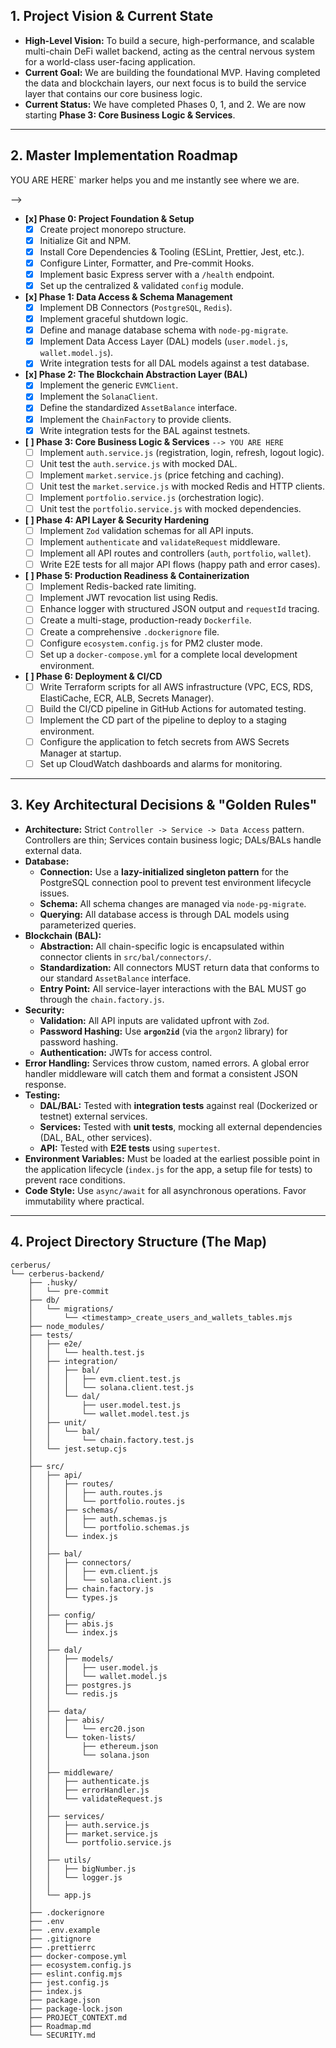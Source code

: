 ## **1. Project Vision & Current State**

-   **High-Level Vision:** To build a secure, high-performance, and scalable multi-chain DeFi wallet backend, acting as the central nervous system for a world-class user-facing application.
-    **Current Goal:** We are building the foundational MVP. Having completed the data and blockchain layers, our next focus is to build the service layer that contains our core business logic.
-   **Current Status:** We have completed Phases 0, 1, and 2. We are now starting **Phase 3: Core Business Logic & Services**.

---

## **2. Master Implementation Roadmap**
<!-- 
  HOW TO USE:
  - Update this like a checklist. Change `[ ]` to `[x]` when a task is complete and committed.
  - The `--> YOU ARE HERE` marker helps you and me instantly see where we are.
-->

-   **[x] Phase 0: Project Foundation & Setup**
    -   [x] Create project monorepo structure.
    -   [x] Initialize Git and NPM.
    -   [x] Install Core Dependencies & Tooling (ESLint, Prettier, Jest, etc.).
    *   [x] Configure Linter, Formatter, and Pre-commit Hooks.
    *   [x] Implement basic Express server with a `/health` endpoint.
    *   [x] Set up the centralized & validated `config` module.

-   **[x] Phase 1: Data Access & Schema Management** 
    *   [x] Implement DB Connectors (`PostgreSQL`, `Redis`).
    *   [x] Implement graceful shutdown logic.
    *   [x] Define and manage database schema with `node-pg-migrate`.
    *   [x] Implement Data Access Layer (DAL) models (`user.model.js`, `wallet.model.js`).
    *   [x] Write integration tests for all DAL models against a test database.

-   **[x] Phase 2: The Blockchain Abstraction Layer (BAL)** 
    *   [x] Implement the generic `EVMClient`.
    *   [x] Implement the `SolanaClient`.
    *   [x] Define the standardized `AssetBalance` interface.
    *   [x] Implement the `ChainFactory` to provide clients.
    *   [x] Write integration tests for the BAL against testnets.

-   **[ ] Phase 3: Core Business Logic & Services** `--> YOU ARE HERE`
    *   [ ] Implement `auth.service.js` (registration, login, refresh, logout logic).
    *   [ ] Unit test the `auth.service.js` with mocked DAL.
    *   [ ] Implement `market.service.js` (price fetching and caching).
    *   [ ] Unit test the `market.service.js` with mocked Redis and HTTP clients.
    *   [ ] Implement `portfolio.service.js` (orchestration logic).
    *   [ ] Unit test the `portfolio.service.js` with mocked dependencies.

-   **[ ] Phase 4: API Layer & Security Hardening**
    *   [ ] Implement `Zod` validation schemas for all API inputs.
    *   [ ] Implement `authenticate` and `validateRequest` middleware.
    *   [ ] Implement all API routes and controllers (`auth`, `portfolio`, `wallet`).
    *   [ ] Write E2E tests for all major API flows (happy path and error cases).

-   **[ ] Phase 5: Production Readiness & Containerization**
    *   [ ] Implement Redis-backed rate limiting.
    *   [ ] Implement JWT revocation list using Redis.
    *   [ ] Enhance logger with structured JSON output and `requestId` tracing.
    *   [ ] Create a multi-stage, production-ready `Dockerfile`.
    *   [ ] Create a comprehensive `.dockerignore` file.
    *   [ ] Configure `ecosystem.config.js` for PM2 cluster mode.
    *   [ ] Set up a `docker-compose.yml` for a complete local development environment.

-   **[ ] Phase 6: Deployment & CI/CD**
    *   [ ] Write Terraform scripts for all AWS infrastructure (VPC, ECS, RDS, ElastiCache, ECR, ALB, Secrets Manager).
    *   [ ] Build the CI/CD pipeline in GitHub Actions for automated testing.
    *   [ ] Implement the CD part of the pipeline to deploy to a staging environment.
    *   [ ] Configure the application to fetch secrets from AWS Secrets Manager at startup.
    *   [ ] Set up CloudWatch dashboards and alarms for monitoring.

---

## **3. Key Architectural Decisions & "Golden Rules"**
<!--
  This is our constitution, consolidated and cleaned. It prevents me from suggesting solutions that contradict our choices.
-->

-   **Architecture:** Strict `Controller -> Service -> Data Access` pattern. Controllers are thin; Services contain business logic; DALs/BALs handle external data.
-   **Database:**
    -   **Connection:** Use a **lazy-initialized singleton pattern** for the PostgreSQL connection pool to prevent test environment lifecycle issues.
    -   **Schema:** All schema changes are managed via `node-pg-migrate`.
    -   **Querying:** All database access is through DAL models using parameterized queries.
-   **Blockchain (BAL):**
    -   **Abstraction:** All chain-specific logic is encapsulated within connector clients in `src/bal/connectors/`.
    -   **Standardization:** All connectors MUST return data that conforms to our standard `AssetBalance` interface.
    -   **Entry Point:** All service-layer interactions with the BAL MUST go through the `chain.factory.js`.
-   **Security:**
    -   **Validation:** All API inputs are validated upfront with `Zod`.
    -   **Password Hashing:** Use **`argon2id`** (via the `argon2` library) for password hashing.
    -   **Authentication:** JWTs for access control.
-   **Error Handling:** Services throw custom, named errors. A global error handler middleware will catch them and format a consistent JSON response.
-   **Testing:**
    -   **DAL/BAL:** Tested with **integration tests** against real (Dockerized or testnet) external services.
    -   **Services:** Tested with **unit tests**, mocking all external dependencies (DAL, BAL, other services).
    -   **API:** Tested with **E2E tests** using `supertest`.
-   **Environment Variables:** Must be loaded at the earliest possible point in the application lifecycle (`index.js` for the app, a setup file for tests) to prevent race conditions.
-   **Code Style:** Use `async/await` for all asynchronous operations. Favor immutability where practical.


---


## **4. Project Directory Structure (The Map)**

```
cerberus/
└── cerberus-backend/
    ├── .husky/
    │   └── pre-commit
    ├── db/
    │   └── migrations/
    │       └── <timestamp>_create_users_and_wallets_tables.mjs
    ├── node_modules/
    ├── tests/
    │   ├── e2e/
    │   │   └── health.test.js
    │   ├── integration/
    │   │   ├── bal/
    │   │   │   ├── evm.client.test.js
    │   │   │   └── solana.client.test.js
    │   │   └── dal/
    │   │       ├── user.model.test.js
    │   │       └── wallet.model.test.js
    │   ├── unit/
    │   │   └── bal/
    │   │       └── chain.factory.test.js
    │   └── jest.setup.cjs
    │
    ├── src/
    │   ├── api/
    │   │   ├── routes/
    │   │   │   ├── auth.routes.js
    │   │   │   └── portfolio.routes.js
    │   │   ├── schemas/
    │   │   │   ├── auth.schemas.js
    │   │   │   └── portfolio.schemas.js
    │   │   └── index.js
    │   │
    │   ├── bal/
    │   │   ├── connectors/
    │   │   │   ├── evm.client.js
    │   │   │   └── solana.client.js
    │   │   ├── chain.factory.js
    │   │   └── types.js
    │   │
    │   ├── config/
    │   │   ├── abis.js
    │   │   └── index.js
    │   │
    │   ├── dal/
    │   │   ├── models/
    │   │   │   ├── user.model.js
    │   │   │   └── wallet.model.js
    │   │   ├── postgres.js
    │   │   └── redis.js
    │   │
    │   ├── data/
    │   │   ├── abis/
    │   │   │   └── erc20.json
    │   │   └── token-lists/
    │   │       ├── ethereum.json
    │   │       └── solana.json
    │   │
    │   ├── middleware/
    │   │   ├── authenticate.js
    │   │   ├── errorHandler.js
    │   │   └── validateRequest.js
    │   │
    │   ├── services/
    │   │   ├── auth.service.js
    │   │   ├── market.service.js
    │   │   └── portfolio.service.js
    │   │
    │   ├── utils/
    │   │   ├── bigNumber.js
    │   │   └── logger.js
    │   │
    │   └── app.js
    │
    ├── .dockerignore
    ├── .env
    ├── .env.example
    ├── .gitignore
    ├── .prettierrc
    ├── docker-compose.yml
    ├── ecosystem.config.js
    ├── eslint.config.mjs
    ├── jest.config.js
    ├── index.js
    ├── package.json
    ├── package-lock.json
    ├── PROJECT_CONTEXT.md
    ├── Roadmap.md
    └── SECURITY.md
```